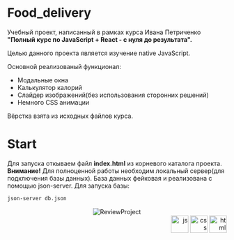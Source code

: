 # Food_delivery

Учебный проект, написанный в рамках курса Ивана Петриченко **"Полный курс по JavaScript + React - с нуля до результата".**

Целью данного проекта является изучение native JavaScript.

Основной реализованый функционал:
- Модальные окна
- Калькулятор калорий
- Слайдер изображений(без использования сторонних решений)
- Немного CSS анимации

Вёрстка взята из исходных файлов курса.


# Start
Для запуска откываем файл **index.html** из корневого каталога проекта.
</br>**Внимание!** Для полноценной работы необходим локальный сервер(для подключения базы данных).
База данных фейковая и реализована с помощью json-server.
Для запуска базы:
```bash
json-server db.json
```
<div align="center"><img src="https://i.ibb.co/XWYVCQn/preview-project.gif" alt="ReviewProject"/></div>
<div align="right">
  <img src="https://i.ibb.co/3m5wrjD/icons8-javascript-is-a-high-level-interpreted-programming-language-48.png" alt="js" height="40px"/>
  <img src="https://i.ibb.co/72YpBjg/icons8-css-60.png" alt="css" height="40px"/>
  <img src="https://i.ibb.co/R6XVMZt/html-icon.png" alt="html" height="40px"/>
</div> 
